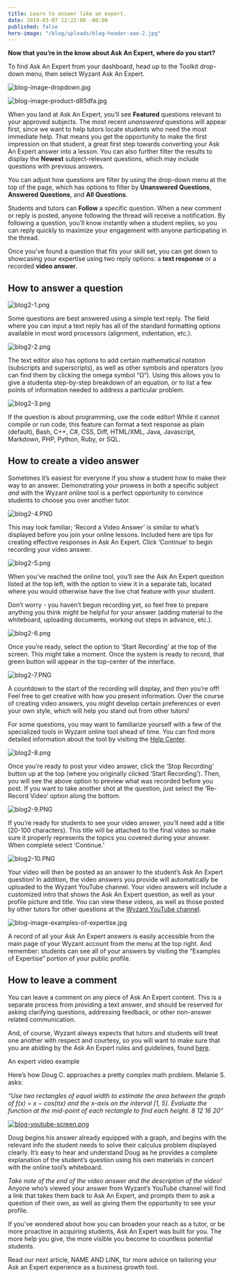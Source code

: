 ```yaml
---
title: Learn to answer like an expert.
date: 2019-03-07 12:22:00 -06:00
published: false
hero-image: "/blog/uploads/blog-header-aae-2.jpg"
---
```


**Now that you’re in the know about Ask An Expert, where do you start?**

To find Ask An Expert from your dashboard, head up to the Toolkit drop-down menu, then select Wyzant Ask An Expert.

![blog-image-dropdown.jpg](/blog/uploads/blog-image-dropdown.jpg)

![blog-image-product-d85dfa.jpg](/blog/uploads/blog-image-product-d85dfa.jpg)

When you land at Ask An Expert, you’ll see **Featured** questions relevant to your approved subjects. The most recent *unanswered* questions will appear first, since we want to help tutors locate students who need the most immediate help. That means you get the opportunity to make the first impression on that student, a great first step towards converting your Ask An Expert answer into a lesson. You can also further filter the results to display the **Newest** subject-relevant questions, which may include questions with previous answers.

You can adjust how questions are filter by using the drop-down menu at the top of the page, which has options to filter by **Unanswered Questions**, **Answered Questions**, and **All Questions**.

Students and tutors can **Follow** a specific question. When a new comment or reply is posted, anyone following the thread will receive a notification. By following a question, you’ll know instantly when a student replies, so you can reply quickly to maximize your engagement with anyone participating in the thread. 

Once you’ve found a question that fits your skill set, you can get down to showcasing your expertise using two reply options: a **text response** or a recorded **video answer**.

## How to answer a question

![blog2-1.png](/blog/uploads/blog2-1.png)

Some questions are best answered using a simple text reply. The field where you can input a text reply has all of the standard formatting options available in most word processors (alignment, indentation, etc.).  

![blog2-2.png](/blog/uploads/blog2-2.png)

The text editor also has options to add certain mathematical notation (subscripts and superscripts), as well as other symbols and operators (you can find them by clicking the omega symbol “Ω”). Using this allows you to give a studenta step-by-step breakdown of an equation, or to list a few points of information needed to address a particular problem.

![blog2-3.png](/blog/uploads/blog2-3.png)

If the question is about programming, use the code editor! While it cannot compile or run code, this feature can format a text response as plain (default), Bash, C++, C#, CSS, Diff, HTML/XML, Java, Javascript, Markdown, PHP, Python, Ruby, or SQL.

## How to create a video answer

Sometimes it’s easiest for everyone if you show a student how to make their way to an answer. Demonstrating your prowess in both a specific subject *and* with the Wyzant online tool is a perfect opportunity to convince students to choose you over another tutor.

![blog2-4.PNG](/blog/uploads/blog2-4.PNG)

This may look familiar; ‘Record a Video Answer’ is similar to what’s displayed before you join your online lessons. Included here are tips for creating effective responses in Ask An Expert. Click ‘Continue’ to begin recording your video answer.

![blog2-5.png](/blog/uploads/blog2-5.png)

When you’ve reached the online tool, you’ll see the Ask An Expert question listed at the top left, with the option to view it in a separate tab, located where you would otherwise have the live chat feature with your student. 

Don’t worry - you haven’t begun recording yet, so feel free to prepare anything you think might be helpful for your answer (adding material to the whiteboard, uploading documents, working out steps in advance, etc.).

![blog2-6.png](/blog/uploads/blog2-6.png)

Once you’re ready, select the option to ‘Start Recording’ at the top of the screen. This might take a moment. Once the system is ready to record, that green button will appear in the top-center of the interface.

![blog2-7.PNG](/blog/uploads/blog2-7.PNG)

A countdown to the start of the recording will display, and then you’re off! Feel free to get creative with how you present information. Over the course of creating video answers, you might develop certain preferences or even your own style, which will help you stand out from other tutors!

For some questions, you may want to familiarize yourself with a few of the specialized tools in Wyzant online tool ahead of time. You can find more detailed information about the tool by visiting the [Help Center](https://support.wyzant.com/hc/en-us/categories/115000080386-Online).

![blog2-8.png](/blog/uploads/blog2-8.png)

Once you’re ready to post your video answer, click the ‘Stop Recording’ button up at the top (where you originally clicked ‘Start Recording’). Then, you will see the above option to preview what was recorded before you post. If you want to take another shot at the question, just select the ‘Re-Record Video’ option along the bottom.

![blog2-9.PNG](/blog/uploads/blog2-9.PNG)

If you’re ready for students to see your video answer, you’ll need add a title (20-100 characters). This title will be attached to the final video so make sure it properly represents the topics you covered during your answer. When complete select ‘Continue.’

![blog2-10.PNG](/blog/uploads/blog2-10.PNG)

Your video will then be posted as an answer to the student’s Ask An Expert question! In addition, the video answers you provide will automatically be uploaded to the Wyzant YouTube channel. Your video answers will include a customized intro that shows the Ask An Expert question, as well as your profile picture and title. You can view these videos, as well as those posted by other tutors for other questions at the [Wyzant YouTube channel](https://www.youtube.com/user/WyzAnt/featured). 

![blog-image-examples-of-expertise.jpg](/blog/uploads/blog-image-examples-of-expertise.jpg)

A record of all your Ask An Expert answers is easily accessible from the main page of your Wyzant account from the menu at the top right. And remember: students can see all of your answers by visiting the “Examples of Expertise” portion of your public profile.

## How to leave a comment

You can leave a comment on any piece of Ask An Expert content. This is a separate process from providing a text answer, and should be reserved for asking clarifying questions, addressing feedback, or other non-answer related communication.

And, of course, Wyzant always expects that tutors and students will treat one another with respect and courtesy, so you will want to make sure that you are abiding by the Ask An Expert rules and guidelines, found [here](https://www.wyzant.com/resources/info).

An expert video example

Here’s how Doug C. approaches a pretty complex math problem. Melanie S. asks: 

*“Use two rectangles of equal width to estimate the area between the graph of f(x) = x − cos(πx) and the x-axis on the interval [1, 5]. Evaluate the function at the mid-point of each rectangle to find each height. 8 12 16 20”*

[![blog-youtube-screen.png](/blog/uploads/blog-youtube-screen.png)](https://youtu.be/i08eQQkSKwY)

Doug begins his answer already equipped with a graph, and begins with the relevant info the student needs to solve their calculus problem displayed clearly. It’s easy to hear and understand Doug as he provides a complete explanation of the student’s question using his own materials in concert with the online tool’s whiteboard. 

*Take note of the end of the video answer and the description of the video!* Anyone who’s viewed your answer from Wyzant’s YouTube channel will find a link that takes them back to Ask An Expert, and prompts them to ask a question of their own, as well as giving them the opportunity to see your profile.

If you’ve wondered about how you can broaden your reach as a tutor, or be more proactive in acquiring students, Ask An Expert was built for you. The more help you give, the more visible you become to countless potential students.

Read our next article, NAME AND LINK, for more advice on tailoring your Ask an Expert experience as a business growth tool.